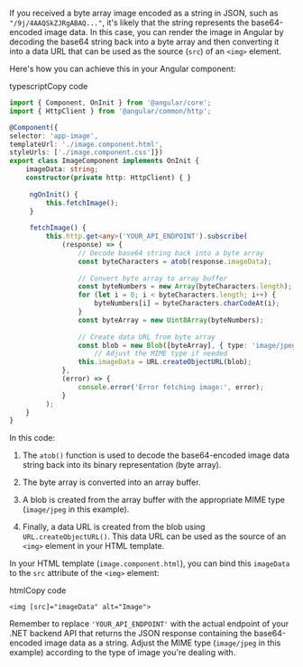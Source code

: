 If you received a byte array image encoded as a string in JSON, such as `"/9j/4AAQSkZJRgABAQ..."`, it's likely that the string represents the base64-encoded image data. In this case, you can render the image in Angular by decoding the base64 string back into a byte array and then converting it into a data URL that can be used as the source (`src`) of an `<img>` element.

Here's how you can achieve this in your Angular component:

typescriptCopy code
``` TypeScript
import { Component, OnInit } from '@angular/core';
import { HttpClient } from '@angular/common/http'; 

@Component({
selector: 'app-image',
templateUrl: './image.component.html',
styleUrls: ['./image.component.css']})
export class ImageComponent implements OnInit {
	imageData: string;
	constructor(private http: HttpClient) { }
 
	 ngOnInit() {
		 this.fetchImage();
	 }
	 
	 fetchImage() {
		 this.http.get<any>('YOUR_API_ENDPOINT').subscribe(
			 (response) => {
				 // Decode base64 string back into a byte array
				 const byteCharacters = atob(response.imageData);
				 
				 // Convert byte array to array buffer
				 const byteNumbers = new Array(byteCharacters.length);
				 for (let i = 0; i < byteCharacters.length; i++) {
					 byteNumbers[i] = byteCharacters.charCodeAt(i);
				 }
				 const byteArray = new Uint8Array(byteNumbers);
				 
				 // Create data URL from byte array
				 const blob = new Blob([byteArray], { type: 'image/jpeg' });
					 // Adjust the MIME type if needed
				 this.imageData = URL.createObjectURL(blob);
			 },
			 (error) => {
				 console.error('Error fetching image:', error);
			 }
		 );
	}
}
```
In this code:

1. The `atob()` function is used to decode the base64-encoded image data string back into its binary representation (byte array).
    
2. The byte array is converted into an array buffer.
    
3. A blob is created from the array buffer with the appropriate MIME type (`image/jpeg` in this example).
    
4. Finally, a data URL is created from the blob using `URL.createObjectURL()`. This data URL can be used as the source of an `<img>` element in your HTML template.
    

In your HTML template (`image.component.html`), you can bind this `imageData` to the `src` attribute of the `<img>` element:

htmlCopy code

`<img [src]="imageData" alt="Image">`

Remember to replace `'YOUR_API_ENDPOINT'` with the actual endpoint of your .NET backend API that returns the JSON response containing the base64-encoded image data as a string. Adjust the MIME type (`image/jpeg` in this example) according to the type of image you're dealing with.